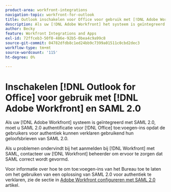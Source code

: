 ```yaml
---
product-area: workfront-integrations
navigation-topic: workfront-for-outlook
title: Outlook inschakelen voor Office voor gebruik met [!DNL Adobe Workfront] en SAML 2.0
description: Als uw [!DNL Adobe Workfront] het systeem is geïntegreerd met SAML 2.0, moet u SAML 2.0 authentificatie voor toe:voegen-ins van het Bureau toelaten opdat de gebruikers voor authentiek kunnen verklaren gebruikend hun geloofsbrieven van SAML 2.0.
author: Becky
feature: Workfront Integrations and Apps
exl-id: 72ffceb3-50f0-486e-92b5-0bea4c9a99c8
source-git-commit: 04782dfdb8c1ed24bb9c7399a01511c0cbd2dec3
workflow-type: tm+mt
source-wordcount: '115'
ht-degree: 0%

---
```


# Inschakelen [!DNL Outlook for Office] voor gebruik met [!DNL Adobe Workfront] en SAML 2.0

Als uw [!DNL Adobe Workfront] systeem is geïntegreerd met SAML 2.0, moet u SAML 2.0 authentificatie voor [!DNL Office] toe:voegen-ins opdat de gebruikers voor authentiek kunnen verklaren gebruikend hun geloofsbrieven van SAML 2.0.

Als u problemen ondervindt bij het aanmelden bij [!DNL Workfront] met SAML, contacteer uw [!DNL Workfront] beheerder om ervoor te zorgen dat SAML correct wordt gevormd.

Voor informatie over hoe te om toe:voegen-ins van het Bureau toe te laten om het gebruiken van een oplossing van SAML 2.0 voor authentiek te verklaren, zie de sectie in [Adobe Workfront configureren met SAML 2.0](../../administration-and-setup/add-users/single-sign-on/configure-workfront-saml-2.md) artikel.
